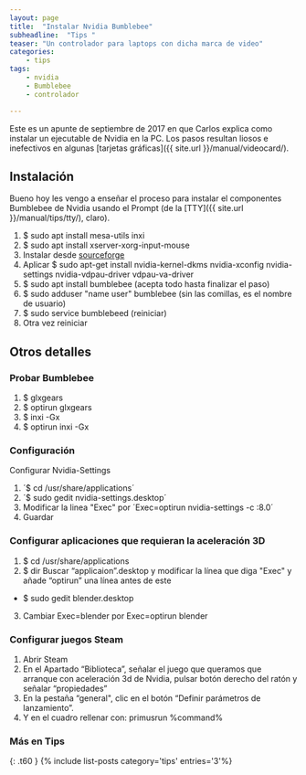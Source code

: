 ```yaml
---
layout: page
title:  "Instalar Nvidia Bumblebee"
subheadline:  "Tips "
teaser: "Un controlador para laptops con dicha marca de video"
categories:
    - tips
tags:
    - nvidia
    - Bumblebee
    - controlador

---
```

Este es un apunte de septiembre de 2017 en que Carlos explica como instalar un ejecutable de Nvidia en la PC. Los pasos resultan liosos e inefectivos en algunas [tarjetas gráficas]({{ site.url }}/manual/videocard/).

## Instalación
Bueno hoy les vengo a enseñar el proceso para instalar el componentes Bumblebee de Nvidia usando el Prompt (de la [TTY]({{ site.url }}/manual/tips/tty/), claro).

1. $ sudo apt install mesa-utils inxi
2. $ sudo apt install xserver-xorg-input-mouse
3. Instalar desde [sourceforge](https://sourceforge.net/projects/virtualgl/files/2.5.2/virtualgl_2.5.2_amd64.deb/download)
4. Aplicar $ sudo apt-get install nvidia-kernel-dkms nvidia-xconfig nvidia-settings nvidia-vdpau-driver vdpau-va-driver
5. $ sudo apt install bumblebee (acepta todo hasta finalizar el paso)
6. $ sudo adduser "name user" bumblebee (sin las comillas, es el nombre de usuario)
7. $ sudo service bumblebeed (reiniciar)
8. Otra vez reiniciar


## Otros detalles
### Probar Bumblebee
1. $ glxgears
2. $ optirun glxgears
3. $ inxi -Gx
4. $ optirun inxi -Gx

### Configuración
Configurar Nvidia-Settings
1. ´$ cd /usr/share/applications´
2. ´$ sudo gedit nvidia-settings.desktop´
3. Modificar la linea "Exec" por ´Exec=optirun nvidia-settings -c :8.0´
4. Guardar

### Configurar aplicaciones que requieran la aceleración 3D
1. $ cd /usr/share/applications
2. $ dir
Buscar “applicaion”.desktop y modificar la línea que diga "Exec" y añade “optirun” una línea antes de este
  - $ sudo gedit blender.desktop
3. Cambiar Exec=blender por Exec=optirun blender

### Configurar juegos Steam
1. Abrir Steam
2. En el Apartado “Biblioteca”, señalar el juego que queramos que arranque con aceleración 3d de Nvidia, pulsar botón derecho del ratón y señalar “propiedades”
3. En la pestaña “general", clic en el botón “Definir parámetros de lanzamiento”.
4. Y en el cuadro rellenar con: primusrun %command%

### Más en Tips
{: .t60 }
{% include list-posts category='tips' entries='3'%}
